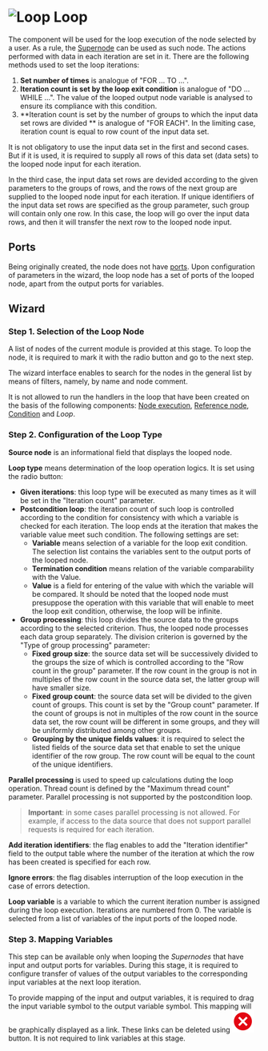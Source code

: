 # ![Loop](../../images/icons/components/loop_default.svg) Loop

The component will be used for the loop execution of the node selected by a user. As a rule, the [Supernode](./submodel.md) can be used as such node. The actions performed with data in each iteration are set in it. There are the following methods used to set the loop iterations:

1. **Set number of times** is analogue of "FOR ... TO ...".
2. **Iteration count is set by the loop exit condition** is analogue of "DO ... WHILE ...". The value of the looped output node variable is analysed to ensure its compliance with this condition.
3. **Iteration count is set by the number of groups to which the input data set rows are divided ** is analogue of "FOR EACH". In the limiting case, iteration count is equal to row count of the input data set.

It is not obligatory to use the input data set in the first and second cases. But if it is used, it is required to supply all rows of this data set (data sets) to the looped node input for each iteration.

In the third case, the input data set rows are devided according to the given parameters to the groups of rows, and the rows of the next group are supplied to the looped node input for each iteration. If unique identifiers of the input data set rows are specified as the group parameter, such group will contain only one row. In this case, the loop will go over the input data rows, and then it will transfer the next row to the looped node input.

## Ports

Being originally created, the node does not have [ports](../../scenario/ports/README.md). Upon configuration of parameters in the wizard, the loop node has a set of ports of the looped node, apart from the output ports for variables.

## Wizard

### Step 1. Selection of the Loop Node

A list of nodes of the current module is provided at this stage. To loop the node, it is required to mark it with the radio button and go to the next step.

The wizard interface enables to search for the nodes in the general list by means of filters, namely, by name and node comment.

It is not allowed to run the handlers in the loop that have been created on the basis of the following components: [Node execution](./execute-node.md), [Reference node](./unit-link.md), [Condition](./condition.md) and *Loop*.

### Step 2. Configuration of the Loop Type

**Source node** is an informational field that displays the looped node.

**Loop type** means determination of the loop operation logics. It is set using the radio button:

* **Given iterations**: this loop type will be executed as many times as it will be set in the "Iteration count" parameter.
* **Postcondition loop**: the iteration count of such loop is controlled according to the condition for consistency with which a variable is checked for each iteration. The loop ends at the iteration that makes the variable value meet such condition. The following settings are set:
   * **Variable** means selection of a variable for the loop exit condition. The selection list contains the variables sent to the output ports of the looped node.
   * **Termination condition** means relation of the variable comparability with the Value.
   * **Value** is a field for entering of the value with which the variable will be compared. It should be noted that the looped node must presuppose the operation with this variable that will enable to meet the loop exit condition, otherwise, the loop will be infinite.
* **Group processing**: this loop divides the source data to the groups according to the selected criterion. Thus, the looped node processes each data group separately. The division criterion is governed by the "Type of group processing" parameter:
   * **Fixed group size**: the source data set will be successively divided to the groups the size of which is controlled according to the "Row count in the group" parameter. If the row count in the group is not in multiples of the row count in the source data set, the latter group will have smaller size.
   * **Fixed group count**: the source data set will be divided to the given count of groups. This count is set by the "Group count" parameter. If the count of groups is not in multiples of the row count in the source data set, the row count will be different in some groups, and they will be uniformly distributed among other groups.
   * **Grouping by the unique fields values**: it is required to select the listed fields of the source data set that enable to set the unique identifier of the row group. The row count will be equal to the count of the unique identifiers.

**Parallel processing** is used to speed up calculations duting the loop operation. Thread count is defined by the "Maximum thread count" parameter. Parallel processing is not supported by the postcondition loop.

> **Important**: in some cases parallel processing is not allowed. For example, if access to the data source that does not support parallel requests is required for each iteration.

**Add iteration identifiers**: the flag enables to add the "Iteration identifier" field to the output table where the number of the iteration at which the row has been created is specified for each row.

**Ignore errors**: the flag disables interruption of the loop execution in the case of errors detection.

**Loop variable** is a variable to which the current iteration number is assigned during the loop execution. Iterations are numbered from 0. The variable is selected from a list of variables of the input ports of the looped node.

### Step 3. Mapping Variables

This step can be available only when looping the *Supernodes* that have input and output ports for variables. During this stage, it is required to configure transfer of values of the output variables to the corresponding input variables at the next loop iteration.

To provide mapping of the input and output variables, it is required to drag the input variable symbol to the output variable symbol. This mapping will be graphically displayed as a link. These links can be deleted using ![Delete link](../../images/icons/link-grid/remove-link_hover.svg) button.
It is not required to link variables at this stage.
